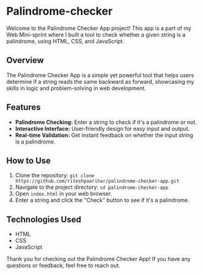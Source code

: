 # Palindrome-checker
Welcome to the Palindrome Checker App project! This app is a part of my Web Mini-sprint where I built a tool to check whether a given string is a palindrome, using HTML, CSS, and JavaScript.

## Overview
The Palindrome Checker App is a simple yet powerful tool that helps users determine if a string reads the same backward as forward, showcasing my skills in logic and problem-solving in web development.

## Features

- **Palindrome Checking:** Enter a string to check if it's a palindrome or not.
- **Interactive Interface:** User-friendly design for easy input and output.
- **Real-time Validation:** Get instant feedback on whether the input string is a palindrome.

## How to Use

1. Clone the repository: `git clone https://github.com/riteshpaarihar/palindrome-checker-app.git`
2. Navigate to the project directory: `cd palindrome-checker-app`
3. Open `index.html` in your web browser.
4. Enter a string and click the "Check" button to see if it's a palindrome.

## Technologies Used

- HTML
- CSS
- JavaScript

Thank you for checking out the Palindrome Checker App! If you have any questions or feedback, feel free to reach out.
